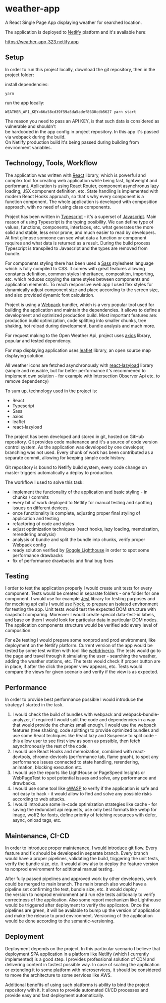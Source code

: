 # weather-app

A React Single Page App displaying weather for searched location.

The application is deployed to [Netlify](https://www.netlify.com) platform and it's available here:

<https://weather-app-323.netlify.app>

## Setup

In order to run this project locally, download the git repository, then in the project folder:

install dependencies:

```
yarn
```

run the app locally:

```
WEATHER_API_KEY=66a58cd39f59a5da5adef8630cdb5627 yarn start
```

The reason you need to pass an API KEY, is that such data is considered as vulnerable and shouldn't  
be hardcoded in the app config in project repository. In this app it's passed via webpack during the build.  
On Netlify production build it's being passed during building from environment variables.

## Technology, Tools, Workflow

The application was written with [React](https://pl.reactjs.org/) library, which is powerful and complex tool for creating web application
while being fast, lightweight and performant. Apllication is using React Router, component asynchronus lazy loading,
JSX component definition, etc. State handling is implemented with modern React Hooks approach, so that's why every
component is a function component. The whole application is developed with composition approach, with no need of
using class components.

Project has been written in [Typescript](https://www.typescriptlang.org/) - it's a superset of [Javascript](https://developer.mozilla.org/en-US/docs/Web/JavaScript).
Main reason of using Typescript is the typing posibility. We can define type of values, functions, components, interfaces, etc. what generates the more solid and stable,
less error prone, and much easier to read by developers. At first glimpse someone can see what data a function or component
requires and what data is returned as a result. During the build process Typescript is transpiled to Javascript and the
types are removed from bundle.

For components styling there has been used a [Sass](https://sass-lang.com/) stylesheet language which is fully compiled to CSS. It comes
with great features allowing constants definition, common styles inheritance, composition, importing, etc. which
reduces copying the same styles between components and application elements. To reach responsive web app I used flex styles for dynamically
adjust component size and place according to the screen size, and also provided dynamic font calculation.

Project is using a [Webpack](https://webpack.js.org/) bundler, which is a very popular tool used for building the application and maintain the
dependencies. It allows to define a development and optimized production build. Most important features are: production build
optimization, code splitting into smaller chunks, tree shaking, hot reload during development, bundle analysis and much more.

For request making to the Open Weather Api, project uses [axios](https://github.com/axios/axios) library, popular and tested dependency.

For map displaying application uses [leaflet](https://leafletjs.com/) library, an open source map displaying solution.

All weather icons are fetched asynchronously with [react-lazyload](https://github.com/twobin/react-lazyload) library (simple and reusable, but for better
performance it's recommened to implement own solution - for example with Intersection Observer Api etc. to remove dependency)

To sum up, technology used in the project is:

- React
- Typescript
- Sass
- axios
- leaflet
- react-lazyload

The project has been developed and stored in git, hosted on GitHub repository. Git provides code maitenance and it's a source of
code version control system. As the application was developed by one developer, branching was not used. Every chunk
of work has been contributed as a separate commit, allowing for keeping simple code history.

Git repository is bound to Netlify build system, every code change on master triggers automatically a deploy to production.

The workflow I used to solve this task:

- implement the funcionality of the application and basic styling - in chunks / commits
- every bit of work deployed to Netlify for manual testing and spotting issues on different devices,
- once functionality is complete, adjusting proper final styling of application and testing
- refactoring of code and styles
- adjust optimization techniques (react hooks, lazy loading, memoization, rerendering analysis)
- analysis of bundle and split the bundle into chunks, verify proper Webpack config
- ready solution verified by [Goggle Lighthouse](https://developers.google.com/web/tools/lighthouse) in order to spot some performance drawbacks
- fix of performance drawbacks and final bug fixes

## Testing

I order to test the application properly I would create unit tests for every component. Tests would be created
in separate folders - one folder for one component. I would use for example [Jest](https://jestjs.io/) library for testing purposes and
for mocking api calls I would use [Nock](https://github.com/nock/nock), to prepare an isolated environment for testing the app. Unit tests would
test the expected DOM structure with snapshot comparing. Moreover I would create special data-test-id labels, and
base on them I would look for particular data in particular DOM nodes. The application components structure would
be verified add every level of composition.

For e2e testing I would prepare some nonprod and prod environment, like deployment on the Netlify platform.
Current version of the app would be tested by some test written with tool like [webdriver.io](https://webdriver.io/). The tests would go to
the page and travel through it simulating the user - searching the weather, adding the weather stations, etc. The
tests would check if proper button are in place, if after the click the proper view appears, etc. Tests would compare
the views for given scenario and verify if the view is as expected.

## Performance

In order to provide best performance possible I would introduce the strategy I started in the task.

1. I would check the build of bundles with webpack and webpack-bundle-analyzer, if required I would split the code and
   dependencies in a way that would provide the chunks small enough. I would use the webpack features (tree shaking,
   code splitting) to provide optimized bundles and use some React techiques like React lazy and Suspense to split code -
   this allow user to see first view as soon as possible, then fetch asynchronously the rest of the code.
2. I would use React Hooks and memoization, combined with react-devtools, chrome-devtools (performance tab, flame graph),
   to spot any performance issues connected to state handling, rerendering, animation, blocking execution etc.
3. I would use the reports like LightHouse or PageSpeed Insights or WebPageTest to spot potential issues and solve,
   any performance and drawbacks.
4. I would use some tool like [oWASP](https://owasp.org/) to verify if the application is safe and not easy to hack - it would allow to find
   and solve any possible risks according to web attacks.
5. I would introduce some in-code optimization strategies like cache - for saving the redundant api requests, use only best formats
   like webp for image, woff2 for fonts, define priority of fetching resources with defer, async, onload tags, etc.

## Maintenance, CI-CD

In order to introduce proper maintenance, I would introduce git flow. Every feature and fix should be developed in
separate branch. Every branch would have a proper pipelines, validating the build, triggering the unit tests, verify
the bundle size, etc. It would allow also to deploy the feature version to nonprod environment for adittional manual testing.

After fully passed pipelines and approved work by other developers, work could be merged to
main branch. The main branch also would have a pipeline set confirming the test, bundle size, etc. it would deploy  
the version to nonprod environment and run e2e tests aditionally to verify correctness of the application.
Also some report mechanizm like Lighthouse would be triggered after deployment to verify the applicaton. Once the pipelines
are green, it will be available to bump up the version of application and make the release to prod environment.
Versioning of the application would be done according to the semantic-versioning.

## Deployment

Deployment depends on the project. In this particular scenario I believe that deployment SPA application in a
platform like Netlify (which I currently implemented) is a good step. I provides professional solution of CDN and
delivering content in fastest possible way. In case of scaling the application or extending it to some platform with
microservices, it should be considered to move the architecture to some services like AWS.

Additional benefits of using such platforms is ability to bind the project repository with it. It allows to provide
automated CI/CD processes and provide easy and fast deployment automatically.
